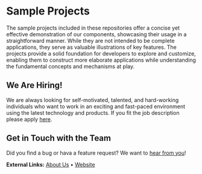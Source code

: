 # Sample Projects

The sample projects included in these repositories offer a concise yet effective demonstration of our components, showcasing their usage in a straightforward manner. While they are not intended to be complete applications, they serve as valuable illustrations of key features. The projects provide a solid foundation for developers to explore and customize, enabling them to construct more elaborate applications while understanding the fundamental concepts and mechanisms at play.

## We Are Hiring!

We are always looking for self-motivated, talented, and hard-working individuals who want to work in an exciting and fast-paced environment using the latest technology and products. If you fit the job description please apply [here](https://www.callback.com/company/jobs).

## Get in Touch with the Team
Did you find a bug or hava a feature request? We want to [hear from you](https://www.callback.com/support/submit)!

**External Links:** [About Us](https://www.callback.com/company/) • [Website](https://www.callback.com/)
